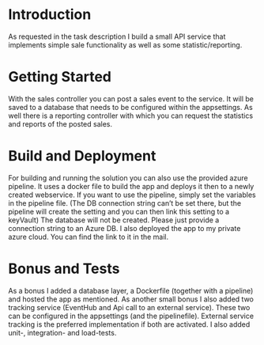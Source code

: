 # Introduction 
As requested in the task description I build a small API service that implements simple sale functionality as well as some statistic/reporting.

# Getting Started
With the sales controller you can post a sales event to the service. It will be saved to a database that needs to be configured within the appsettings.
As well there is a reporting controller with which you can request the statistics and reports of the posted sales.

# Build and Deployment

For building and running the solution you can also use the provided azure pipeline.  It uses a docker file to build the app and deploys it then to a newly created webservice. If you want to use the pipeline, simply set the variables in the pipeline file. (The DB connection string can’t be set there, but the pipeline will create the setting and you can then link this setting to a keyVault)
The database will not be created. Please just provide a connection string to an Azure DB.
I also deployed the app to my private azure cloud. You can find the link to it in the mail.

# Bonus and Tests

As a bonus I added a database layer, a Dockerfile (together with a pipeline) and hosted the app as mentioned.
As another small bonus I also added two tracking service (EventHub and Api call to an external service). These two can be configured in the appsettings (and the pipelinefile). External service tracking is the preferred implementation if both are activated.
I also added unit-, integration- and load-tests. 
